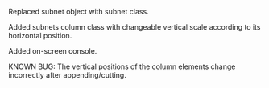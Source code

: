 Replaced subnet object with subnet class.

Added subnets column class with changeable vertical scale according to its
horizontal position.

Added on-screen console.


KNOWN BUG:
The vertical positions of the column elements change incorrectly after appending/cutting.